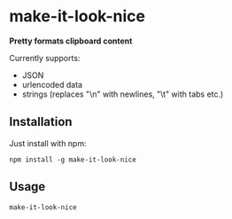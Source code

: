 # make-it-look-nice

**Pretty formats clipboard content**

Currently supports:

- JSON
- urlencoded data
- strings (replaces "\n" with newlines, "\t" with tabs etc.)

## Installation

Just install with npm:

	npm install -g make-it-look-nice
	
## Usage

    make-it-look-nice
